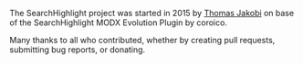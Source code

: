 The SearchHighlight project was started in 2015 by [Thomas
Jakobi](https://github.com/jako) on base of the SearchHighlight MODX Evolution
Plugin by coroico.

Many thanks to all who contributed, whether by creating pull requests,
submitting bug reports, or donating.